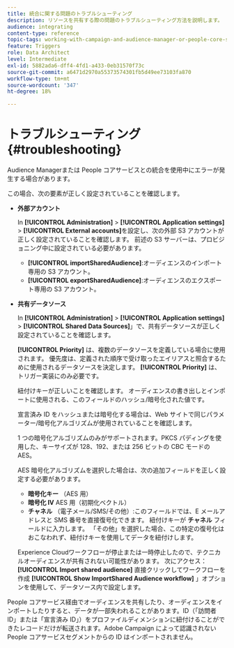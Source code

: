 ```yaml
---
title: 統合に関する問題のトラブルシューティング
description: リソースを共有する際の問題のトラブルシューティング方法を説明します。
audience: integrating
content-type: reference
topic-tags: working-with-campaign-and-audience-manager-or-people-core-service
feature: Triggers
role: Data Architect
level: Intermediate
exl-id: 5882ada6-dff4-4fd1-a433-0eb31570f73c
source-git-commit: a6471d2970a55373574301fb5d49ee73103fa870
workflow-type: tm+mt
source-wordcount: '347'
ht-degree: 18%

---
```


# トラブルシューティング{#troubleshooting}

Audience Managerまたは People コアサービスとの統合を使用中にエラーが発生する場合があります。

この場合、次の要素が正しく設定されていることを確認します。

* **外部アカウント**

   In **[!UICONTROL Administration]** > **[!UICONTROL Application settings]** > **[!UICONTROL External accounts]**&#x200B;を設定し、次の外部 S3 アカウントが正しく設定されていることを確認します。 前述の S3 サーバーは、プロビジョニング中に設定されている必要があります。

   * **[!UICONTROL importSharedAudience]**:オーディエンスのインポート専用の S3 アカウント。
   * **[!UICONTROL exportSharedAudience]**:オーディエンスのエクスポート専用の S3 アカウント。

* **共有データソース**

   In **[!UICONTROL Administration]** > **[!UICONTROL Application settings]** > **[!UICONTROL Shared Data Sources]**」で、共有データソースが正しく設定されていることを確認します。

   **[!UICONTROL Priority]** は、複数のデータソースを定義している場合に使用されます。 優先度は、定義された順序で受け取ったエイリアスと照合するために使用されるデータソースを決定します。 **[!UICONTROL Priority]** は、トリガー実装にのみ必要です。

   紐付けキーが正しいことを確認します。 オーディエンスの書き出しとインポートに使用される、このフィールドのハッシュ/暗号化された値です。

   宣言済み ID をハッシュまたは暗号化する場合は、Web サイトで同じパラメーター/暗号化アルゴリズムが使用されていることを確認します。

   1 つの暗号化アルゴリズムのみがサポートされます。PKCS パディングを使用した、キーサイズが 128、192、または 256 ビットの CBC モードの AES。

   AES 暗号化アルゴリズムを選択した場合は、次の追加フィールドを正しく設定する必要があります。

   * **暗号化キー** （AES 用）
   * **暗号化 IV** AES 用（初期化ベクトル）
   * **チャネル** （電子メール/SMS/その他）:このフィールドでは、E メールアドレスと SMS 番号を直接復号化できます。 紐付けキーが **チャネル** フィールドに入力します。 「その他」を選択した場合、この特定の復号化はおこなわれず、紐付けキーを使用してデータを紐付けします。

   Experience Cloudワークフローが停止または一時停止したので、テクニカルオーディエンスが共有されない可能性があります。 次にアクセス： **[!UICONTROL Import shared audience]** 直接クリックしてワークフローを作成 **[!UICONTROL Show ImportShared Audience workflow]** 」オプションを使用して、データソース内で設定します。

People コアサービス経由でオーディエンスを共有したり、オーディエンスをインポートしたりすると、データが一部失われることがあります。ID（「訪問者 ID」または「宣言済み ID」）をプロファイルディメンションに紐付けることができたレコードだけが転送されます。Adobe Campaign によって認識されない People コアサービスセグメントからの ID はインポートされません。
